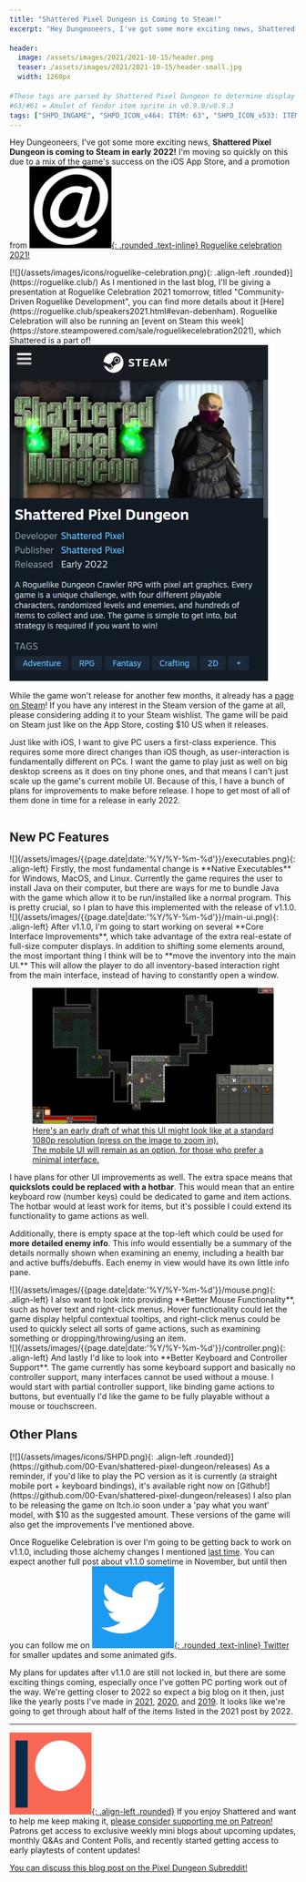 ```yaml
---
title: "Shattered Pixel Dungeon is Coming to Steam!"
excerpt: "Hey Dungeoneers, I've got some more exciting news, Shattered Pixel Dungeon is coming to Steam in early 2022! I'm moving so quickly on this due to a mix of the game's success on the iOS App Store, and a promotion from Roguelike celebration 2021!"

header:
  image: /assets/images/2021/2021-10-15/header.png
  teaser: /assets/images/2021/2021-10-15/header-small.jpg
  width: 1260px

#These tags are parsed by Shattered Pixel Dungeon to determine display in its news feed
#63/#61 = Amulet of Yendor item sprite in v0.9.0/v0.9.3
tags: ["SHPD_INGAME", "SHPD_ICON_v464: ITEM: 63", "SHPD_ICON_v533: ITEM: 61"]
---
```


Hey Dungeoneers, I've got some more exciting news, **Shattered Pixel Dungeon is coming to Steam in early 2022!** I'm moving so quickly on this due to a mix of the game's success on the iOS App Store, and a promotion from [![](/assets/images/icons/roguelike-celebration.png){: .rounded .text-inline} Roguelike celebration 2021!](https://roguelike.club/)

<div markdown="1" style="display: inline-block;">
[![](/assets/images/icons/roguelike-celebration.png){: .align-left .rounded}](https://roguelike.club/) As I mentioned in the last blog, I'll be giving a presentation at Roguelike Celebration 2021 tomorrow, titled "Community-Driven Roguelike Development", you can find more details about it [Here](https://roguelike.club/speakers2021.html#evan-debenham). Roguelike Celebration will also be running an [event on Steam this week](https://store.steampowered.com/sale/roguelikecelebration2021), which Shattered is a part of!
</div>

<div markdown="1" style="display: inline-block; width: 100%">
<p style="margin: 0px"><a href="https://store.steampowered.com/app/1769170/Shattered_Pixel_Dungeon/"><img src="/assets/images/2021/2021-10-15/steam-small.png" alt="" class="align-right rounded-large"></a></p>

While the game won't release for another few months, it already has a [page on Steam](https://store.steampowered.com/app/1769170/Shattered_Pixel_Dungeon/)! If you have any interest in the Steam version of the game at all, please considering adding it to your Steam wishlist. The game will be paid on Steam just like on the App Store, costing $10 US when it releases.

Just like with iOS, I want to give PC users a first-class experience. This requires some more direct changes than iOS though, as user-interaction is fundamentally different on PCs. I want the game to play just as well on big desktop screens as it does on tiny phone ones, and that means I can't just scale up the game's current mobile UI. Because of this, I have a bunch of plans for improvements to make before release. I hope to get most of all of them done in time for a release in early 2022.
</div>

## New PC Features

<div markdown="1" style="display: inline-block;">
![](/assets/images/{{page.date|date:'%Y/%Y-%m-%d'}}/executables.png){: .align-left}
Firstly, the most fundamental change is **Native Executables** for Windows, MacOS, and Linux. Currently the game requires the user to install Java on their computer, but there are ways for me to bundle Java with the game which allow it to be run/installed like a normal program. This is pretty crucial, so I plan to have this implemented with the release of v1.1.0.
</div>

<div markdown="1" style="display: inline-block;">
![](/assets/images/{{page.date|date:'%Y/%Y-%m-%d'}}/main-ui.png){: .align-left}
After v1.1.0, I'm going to start working on several **Core Interface Improvements**, which take advantage of the extra real-estate of full-size computer displays. In addition to shifting some elements around, the most important thing I think will be to **move the inventory into the main UI.** This will allow the player to do all inventory-based interaction right from the main interface, instead of having to constantly open a window.

<figure>
  <a href="/assets/images/2021/2021-10-15/PC-UI.png" title="" class="align-center text-center">
    <img src="/assets/images/2021/2021-10-15/PC-UI.png" alt="" class="align-center rounded-large">
    <figcaption>
      Here's an early draft of what this UI might look like at a standard 1080p resolution (press on the image to zoom in).<br>The mobile UI will remain as an option, for those who prefer a minimal interface.
    </figcaption>
  </a>
</figure>

I have plans for other UI improvements as well. The extra space means that **quickslots could be replaced with a hotbar**. This would mean that an entire keyboard row (number keys) could be dedicated to game and item actions. The hotbar would at least work for items, but it's possible I could extend its functionality to game actions as well.

Additionally, there is empty space at the top-left which could be used for **more detailed enemy info**. This info would essentially be a summary of the details normally shown when examining an enemy, including a health bar and active buffs/debuffs. Each enemy in view would have its own little info pane.
</div>

<div markdown="1" style="display: inline-block;">
![](/assets/images/{{page.date|date:'%Y/%Y-%m-%d'}}/mouse.png){: .align-left}
I also want to look into providing **Better Mouse Functionality**, such as hover text and right-click menus. Hover functionality could let the game display helpful contextual tooltips, and right-click menus could be used to quickly select all sorts of game actions, such as examining something or dropping/throwing/using an item.
</div>

<div markdown="1" style="display: inline-block;">
![](/assets/images/{{page.date|date:'%Y/%Y-%m-%d'}}/controller.png){: .align-left}
And lastly I'd like to look into **Better Keyboard and Controller Support**. The game currently has some keyboard support and basically no controller support, many interfaces cannot be used without a mouse. I would start with partial controller support, like binding game actions to buttons, but eventually I'd like the game to be fully playable without a mouse or touchscreen.
</div>

## Other Plans

<div markdown="1" style="display: inline-block; width: 100%">
[![](/assets/images/icons/SHPD.png){: .align-left .rounded}](https://github.com/00-Evan/shattered-pixel-dungeon/releases) As a reminder, if you'd like to play the PC version as it is currently (a straight mobile port + keyboard bindings), it's available right now on [Github!](https://github.com/00-Evan/shattered-pixel-dungeon/releases) I also plan to be releasing the game on Itch.io soon under a 'pay what you want' model, with $10 as the suggested amount. These versions of the game will also get the improvements I've mentioned above.
</div>

Once Roguelike Celebration is over I'm going to be getting back to work on v1.1.0, including those alchemy changes I mentioned [last time](/blog/coming-soon-to-shattered-better-alchemical-energy.html). You can expect another full post about v1.1.0 sometime in November, but until then you can follow me on [![](/assets/images/icons/twitter.png){: .rounded .text-inline} Twitter](https://www.twitter.com/ShatteredPixel) for smaller updates and some animated gifs.

My plans for updates after v1.1.0 are still not locked in, but there are some exciting things coming, especially once I've gotten PC porting work out of the way. We're getting closer to 2022 so expect a big blog on it then, just like the yearly posts I've made in [2021](/blog/shattered-pixel-dungeon-in-2021.html), [2020](/blog/shattered-pixel-dungeon-in-2020.html), and [2019](/blog/shattered-pixel-dungeon-in-2019.html). It looks like we're going to get through about half of the items listed in the 2021 post by 2022.

---

[![](/assets/images/icons/patreon.png){: .align-left .rounded}](https://www.patreon.com/ShatteredPixel) If you enjoy Shattered and want to help me keep making it, [please consider supporting me on Patreon!](https://www.patreon.com/ShatteredPixel) Patrons get access to exclusive weekly mini blogs about upcoming updates, monthly Q&As and Content Polls, and recently started getting access to early playtests of content updates!

[You can discuss this blog post on the Pixel Dungeon Subreddit!](https://www.reddit.com/r/PixelDungeon/comments/q8twh1/)